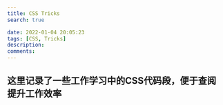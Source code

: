 ```yaml
---
title: CSS Tricks
search: true

date: 2022-01-04 20:05:23
tags: [CSS, Tricks]
description:
comments:
---
```


## 这里记录了一些工作学习中的CSS代码段，便于查阅提升工作效率